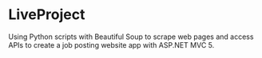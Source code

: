 # LiveProject
Using Python scripts with Beautiful Soup to scrape web pages and access APIs to create a job posting website app with ASP.NET MVC 5.
